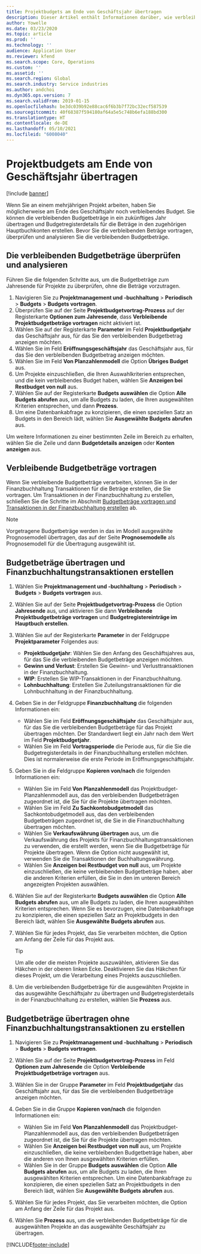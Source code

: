 ```yaml
---
title: Projektbudgets am Ende von Geschäftsjahr übertragen
description: Dieser Artikel enthält Informationen darüber, wie verbleibende Budgetbeträge auf zukünftige Jahre übertragen und Details zum Budgetregister erstellt werden können.
author: Yowelle
ms.date: 03/23/2020
ms.topic: article
ms.prod: ''
ms.technology: ''
audience: Application User
ms.reviewer: kfend
ms.search.scope: Core, Operations
ms.custom: ''
ms.assetid: ''
ms.search.region: Global
ms.search.industry: Service industries
ms.author: andchoi
ms.dyn365.ops.version: 7
ms.search.validFrom: 2019-01-15
ms.openlocfilehash: be3dc039b92e88cac6f6b3b7f72bc32ecf587539
ms.sourcegitcommit: 40f68387f594180af64a5e5c748b6efa188bd300
ms.translationtype: HT
ms.contentlocale: de-DE
ms.lasthandoff: 05/10/2021
ms.locfileid: "6008040"
---
```

# <a name="transfer-project-budgets-at-fiscal-year-end"></a>Projektbudgets am Ende von Geschäftsjahr übertragen

[!include [banner](../includes/banner.md)]

Wenn Sie an einem mehrjährigen Projekt arbeiten, haben Sie möglicherweise am Ende des Geschäftsjahr noch verbleibendes Budget. Sie können die verbleibenden Budgetbeträge in ein zukünftiges Jahr übertragen und Budgetregisterdetails für die Beträge in den zugehörigen Hauptbuchkonten erstellen. Bevor Sie die verbleibenden Beträge vortragen, überprüfen und analysieren Sie die verbleibenden Budgetbeträge.

## <a name="review-and-analyze-remaining-budget-amounts"></a>Die verbleibenden Budgetbeträge überprüfen und analysieren

Führen Sie die folgenden Schritte aus, um die Budgetbeträge zum Jahresende für Projekte zu überprüfen, ohne die Beträge vorzutragen.

1. Navigieren Sie zu **Projektmanagement und -buchhaltung** > **Periodisch** > **Budgets** > **Budgets vortragen**. 
2. Überprüfen Sie auf der Seite **Projektbudgetvortrag-Prozess** auf der Registerkarte **Optionen zum Jahresende**, dass **Verbleibende Projektbudgetbeträge vortragen** nicht aktiviert ist.
3. Wählen Sie auf der Registerkarte **Parameter** im Feld **Projektbudgetjahr** das Geschäftsjahr aus, für das Sie den verbleibenden Budgetbetrag anzeigen möchten. 
4. Wählen Sie im Feld **Eröffnungsgeschäftsjahr** das Geschäftsjahr aus, für das Sie den verbleibenden Budgetbetrag anzeigen möchten. 
5. Wählen Sie im Feld **Von Planzahlenmodell** die Option **Übriges Budget** aus. 
6. Um Projekte einzuschließen, die Ihren Auswahlkriterien entsprechen, und die kein verbleibendes Budget haben, wählen Sie **Anzeigen bei Restbudget von null** aus.  
7. Wählen Sie auf der Registerkarte **Budgets auswählen** die Option **Alle Budgets abrufen** aus, um alle Budgets zu laden, die Ihren ausgewählten Kriterien entsprechen, und dann **Prozess**. 
8. Um eine Datenbankabfrage zu konzipieren, die einen speziellen Satz an Budgets in den Bereich lädt, wählen Sie **Ausgewählte Budgets abrufen** aus.

Um weitere Informationen zu einer bestimmten Zeile im Bereich zu erhalten, wählen Sie die Zeile und dann **Budgetdetails anzeigen** oder **Konten anzeigen** aus.

## <a name="carry-forward-remaining-budget-amounts"></a>Verbleibende Budgetbeträge vortragen 

Wenn Sie verbleibende Budgetbeträge verarbeiten, können Sie in der Finanzbuchhaltung Transaktionen für die Beträge erstellen, die Sie vortragen. Um Transaktionen in der Finanzbuchhaltung zu erstellen, schließen Sie die Schritte im Abschnitt [Budgetbeträge vortragen und Transaktionen in der Finanzbuchhaltung erstellen](#carry-forward) ab. 

> [!NOTE]
> Vorgetragene Budgetbeträge werden in das im Modell ausgewählte Prognosemodell übertragen, das auf der Seite **Prognosemodelle** als Prognosemodell für die Übertragung ausgewählt ist.  

## <a name="carry-forward-budget-amounts-and-create-general-ledger-transactions"></a><a name="carry-forward"></a>Budgetbeträge übertragen und Finanzbuchhaltungstransaktionen erstellen

1.  Wählen Sie **Projektmanagement und -buchhaltung** > **Periodisch** > **Budgets** > **Budgets vortragen** aus. 
2. Wählen Sie auf der Seite **Projektbudgetvortrag-Prozess** die Option **Jahresende** aus, und aktivieren Sie dann **Verbleibende Projektbudgetbeträge vortragen** und **Budgetregistereinträge im Hauptbuch erstellen**. 
3. Wählen Sie auf der Registerkarte **Parameter** in der Feldgruppe **Projektparameter** Folgendes aus:

   - **Projektbudgetjahr**: Wählen Sie den Anfang des Geschäftsjahres aus, für das Sie die verbleibenden Budgetbeträge anzeigen möchten. 
   - **Gewinn und Verlust**: Erstellen Sie Gewinn- und Verlusttransaktionen in der Finanzbuchhaltung. 
   -  **WIP**: Erstellen Sie WIP-Transaktionen in der Finanzbuchhaltung.
   -  **Lohnbuchhaltung**: Erstellen Sie Zuteilungstransaktionen für die Lohnbuchhaltung in der Finanzbuchhaltung. 

5. Geben Sie in der Feldgruppe **Finanzbuchhaltung** die folgenden Informationen ein: 

   - Wählen Sie im Feld **Eröffnungsgeschäftsjahr** das Geschäftsjahr aus, für das Sie die verbleibenden Budgetbeträge für das Projekt übertragen möchten. Der Standardwert liegt ein Jahr nach dem Wert im Feld **Projektbudgetjahr**.
   -  Wählen Sie im Feld **Vortragsperiode** die Periode aus, für die Sie die Budgetregisterdetails in der Finanzbuchhaltung erstellen möchten. Dies ist normalerweise die erste Periode im Eröffnungsgeschäftsjahr.

6. Geben Sie in die Feldgruppe **Kopieren von/nach** die folgenden Informationen ein:

   - Wählen Sie im Feld **Von Planzahlenmodell** das Projektbudget-Planzahlenmodell aus, das den verbleibenden Budgetbeträgen zugeordnet ist, die Sie für die Projekte übertragen möchten. 
   - Wählen Sie im Feld **Zu Sachkontobudgetmodell** das Sachkontobudgetmodell aus, das den verbleibenden Budgetbeträgen zugeordnet ist, die Sie in die Finanzbuchhaltung übertragen möchten. 
   -  Wählen Sie **Verkaufswährung übertragen** aus, um die Verkaufswährung des Projekts für Finanzbuchhaltungstransaktionen zu verwenden, die erstellt werden, wenn Sie die Budgetbeträge für Projekte übertragen. Wenn die Option nicht ausgewählt ist, verwenden Sie die Transaktionen der Buchhaltungswährung. 
   -  Wählen Sie **Anzeigen bei Restbudget von null** aus, um Projekte einzuschließen, die keine verbleibenden Budgetbeträge haben, aber die anderen Kriterien erfüllen, die Sie in den im unteren Bereich angezeigten Projekten auswählen.

7. Wählen Sie auf der Registerkarte **Budgets auswählen** die Option **Alle Budgets abrufen** aus, um alle Budgets zu laden, die Ihren ausgewählten Kriterien entsprechen. Wenn Sie es bevorzugen, eine Datenbankabfrage zu konzipieren, die einen speziellen Satz an Projektbudgets in den Bereich lädt, wählen Sie **Ausgewählte Budgets abrufen** aus.
8. Wählen Sie für jedes Projekt, das Sie verarbeiten möchten, die Option am Anfang der Zeile für das Projekt aus.

    > [!TIP]
    > Um alle oder die meisten Projekte auszuwählen, aktivieren Sie das Häkchen in der oberen linken Ecke. Deaktivieren Sie das Häkchen für dieses Projekt, um die Verarbeitung eines Projekts auszuschließen.

9. Um die verbleibenden Budgetbeträge für die ausgewählten Projekte in das ausgewählte Geschäftsjahr zu übertragen und Budgetregisterdetails in der Finanzbuchhaltung zu erstellen, wählen Sie **Prozess** aus.

## <a name="carry-forward-budget-amounts-without-creating-general-ledger-transactions"></a>Budgetbeträge übertragen ohne Finanzbuchhaltungstransaktionen zu erstellen

1. Navigieren Sie zu **Projektmanagement und -buchhaltung** > **Periodisch** > **Budgets** > **Budgets vortragen**.
2. Wählen Sie auf der Seite **Projektbudgetvortrag-Prozess** im Feld **Optionen zum Jahresende** die Option **Verbleibende Projektbudgetbeträge vortragen** aus.
3. Wählen Sie in der Gruppe **Parameter** im Feld **Projektbudgetjahr** das Geschäftsjahr aus, für das Sie die verbleibenden Budgetbeträge anzeigen möchten.
4. Geben Sie in die Gruppe **Kopieren von/nach** die folgenden Informationen ein:

   - Wählen Sie im Feld **Von Planzahlenmodell** das Projektbudget-Planzahlenmodell aus, das den verbleibenden Budgetbeträgen zugeordnet ist, die Sie für die Projekte übertragen möchten. 
   - Wählen Sie **Anzeigen bei Restbudget von null** aus, um Projekte einzuschließen, die keine verbleibenden Budgetbeträge haben, aber die anderen von Ihnen ausgewählten Kriterien erfüllen.
   - Wählen Sie in der Gruppe **Budgets auswählen** die Option **Alle Budgets abrufen** aus, um alle Budgets zu laden, die Ihren ausgewählten Kriterien entsprechen. Um eine Datenbankabfrage zu konzipieren, die einen speziellen Satz an Projektbudgets in den Bereich lädt, wählen Sie **Ausgewählte Budgets abrufen** aus.

5. Wählen Sie für jedes Projekt, das Sie verarbeiten möchten, die Option am Anfang der Zeile für das Projekt aus. 
6. Wählen Sie **Prozess** aus, um die verbleibenden Budgetbeträge für die ausgewählten Projekte an das ausgewählte Geschäftsjahr zu übertragen.



[!INCLUDE[footer-include](../includes/footer-banner.md)]